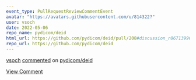```yaml
---
event_type: PullRequestReviewCommentEvent
avatar: "https://avatars.githubusercontent.com/u/814322?"
user: vsoch
date: 2022-05-06
repo_name: pydicom/deid
html_url: https://github.com/pydicom/deid/pull/208#discussion_r867139965
repo_url: https://github.com/pydicom/deid
---
```


<a href='https://github.com/vsoch' target='_blank'>vsoch</a> <a href='https://github.com/pydicom/deid/pull/208#discussion_r867139965' target='_blank'>commented</a> on <a href='https://github.com/pydicom/deid' target='_blank'>pydicom/deid</a>

<a href='https://github.com/pydicom/deid/pull/208#discussion_r867139965' target='_blank'>View Comment</a>